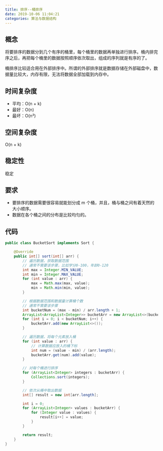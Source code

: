 ```yaml
---
title: 排序--桶排序
date: 2019-10-06 11:04:21
categories: 算法与数据结构
---
```

## 概念
将要排序的数据分到几个有序的桶里，每个桶里的数据再单独进行排序。桶内排完序之后，再把每个桶里的数据按照顺序依次取出，组成的序列就是有序的了。

桶排序比较适合用在外部排序中。所谓的外部排序就是数据存储在外部磁盘中，数据量比较大，内存有限，无法将数据全部加载到内存中。

## 时间复杂度
* 平均：O(n + k)
* 最好：O(n)
* 最坏：O(n²)

## 空间复杂度
O(n + k)

## 稳定性
稳定

## 要求
* 要排序的数据需要很容易就能划分成 m 个桶，并且，桶与桶之间有着天然的大小顺序。
* 数据在各个桶之间的分布是比较均匀的。

## 代码
```java
public class BucketSort implements Sort {

    @Override
    public int[] sort(int[] arr) {
        // 遍历数据，获取数据范围
        // 通常不需要该步骤，比如学分0-100，年龄0-120
        int max = Integer.MIN_VALUE;
        int min = Integer.MAX_VALUE;
        for (int value : arr) {
            max = Math.max(max, value);
            min = Math.min(min, value);
        }

        // 根据数据范围和数据量计算桶个数
        // 通常不需要该步骤
        int bucketNum = (max - min) / arr.length + 1;
        ArrayList<ArrayList<Integer>> bucketArr = new ArrayList<>(bucketNum);
        for (int i = 0; i < bucketNum; i++) {
            bucketArr.add(new ArrayList<>());
        }

        // 遍历数据，将每个元素放入桶
        for (int value : arr) {
            // 计算数据应放入的桶下标
            int num = (value - min) / (arr.length);
            bucketArr.get(num).add(value);
        }

        // 对每个桶进行排序
        for (ArrayList<Integer> integers : bucketArr) {
            Collections.sort(integers);
        }

        // 依次从桶中取出数据
        int[] result = new int[arr.length];

        int i = 0;
        for (ArrayList<Integer> values : bucketArr) {
            for (Integer value : values) {
                result[i++] = value;
            }
        }

        return result;
    }
}
```

